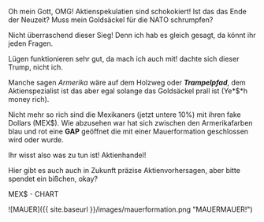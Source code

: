 Oh mein Gott, OMG! Aktienspekulatien sind schokokiert! Ist das das Ende der Neuzeit? Muss mein Goldsäckel für die NATO schrumpfen? 

Nicht überraschend dieser Sieg! Denn ich hab es gleich gesagt, da könnt ihr jeden Fragen.

Lügen funktionieren sehr gut, da mach ich auch mit! dachte sich dieser Trump, nicht ich. 

Manche sagen *Armerika* wäre auf dem Holzweg oder ***Trampelpfad***, dem Aktienspezialist ist das aber egal solange das Goldsäckel prall ist (Ye*$*h money rich).

Nicht mehr so rich sind die Mexikaners (jetzt untere 10%) mit ihren fake Dollars (MEX$). Wie abzusehen war hat
sich zwischen den Armerikafarben blau und rot eine **GAP** geöffnet die mit einer Mauerformation geschlossen wird oder wurde.

Ihr wisst also was zu tun ist! Aktienhandel!

Hier gibt es auch auch in Zukunft präzise Aktienvorhersagen, aber bitte spendet ein bißchen, okay?

MEX$ - CHART

![MAUER]({{ site.baseurl }}/images/mauerformation.png "MAUERMAUER!")


